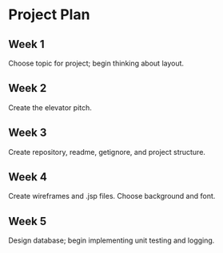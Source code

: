 # Project Plan

## Week 1

Choose topic for project; begin thinking about layout.

## Week 2

Create the elevator pitch.

## Week 3

Create repository, readme, getignore, and project structure.

## Week 4

Create wireframes and .jsp files.  Choose background and font.

## Week 5

Design database; begin implementing unit testing and logging.
